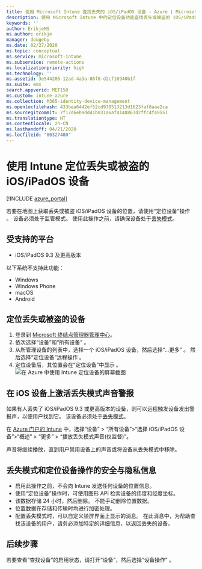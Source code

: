 ```yaml
---
title: 使用 Microsoft Intune 查找丢失的 iOS/iPadOS 设备 - Azure | Microsoft Docs
description: 使用 Microsoft Intune 中的定位设备功能查找丢失或被盗的 iOS/iPadOS 设备。 获取使用“定位设备”操作时的安全与隐私相关详细信息。
keywords: ''
author: ErikjeMS
ms.author: erikje
manager: dougeby
ms.date: 02/27/2020
ms.topic: conceptual
ms.service: microsoft-intune
ms.subservice: remote-actions
ms.localizationpriority: high
ms.technology: ''
ms.assetid: 3e544286-12ad-4a3a-86f8-d2cf16940b1f
ms.suite: ems
search.appverid: MET150
ms.custom: intune-azure
ms.collection: M365-identity-device-management
ms.openlocfilehash: 433bea6442ef52cd970513213d1623faf8aae2ca
ms.sourcegitcommit: 7f17d6eb9dd41b031a6af4148863d2ffc4f49551
ms.translationtype: HT
ms.contentlocale: zh-CN
ms.lasthandoff: 04/21/2020
ms.locfileid: "80327480"
---
```

# <a name="locate-lost-or-stolen-iosipados-devices-with-intune"></a>使用 Intune 定位丢失或被盗的 iOS/iPadOS 设备

[!INCLUDE [azure_portal](../includes/azure_portal.md)]

若要在地图上获取丢失或被盗 iOS/iPadOS 设备的位置，请使用“定位设备”操作  。 设备必须处于监管模式。 使用此操作之前，请确保设备处于[丢失模式](device-lost-mode.md)。

## <a name="supported-platforms"></a>受支持的平台

- iOS/iPadOS 9.3 及更高版本

以下系统不支持此功能： 
- Windows
- Windows Phone
- macOS
- Android

## <a name="locate-a-lost-or-stolen-device"></a>定位丢失或被盗的设备

1. 登录到 [Microsoft 终结点管理器管理中心](https://go.microsoft.com/fwlink/?linkid=2109431)。
3. 依次选择“设备”和“所有设备”   。
4. 从所管理设备的列表中，选择一个 iOS/iPadOS 设备，然后选择“...更多”  。 然后选择“定位设备”远程操作  。
5. 定位设备后，其位置会在“定位设备”中显示  。
    ![在 Azure 中使用 Intune 定位设备的屏幕截图](./media/device-locate/locate-device.png)


## <a name="activate-lost-mode-sound-alert-on-an-ios-device"></a>在 iOS 设备上激活丢失模式声音警报

如果有人丢失了 iOS/iPadOS 9.3 或更高版本的设备，则可以远程触发设备发出警报声，以便用户找到它。 该设备必须处于[丢失模式](device-lost-mode.md)。

在 [Azure 门户的 Intune](https://aka.ms/intuneportal) 中，选择“设备”   >   “所有设备”>“选择 iOS/iPadOS 设备”>“概述”   >   “更多” >   “播放丢失模式声音(仅监督)”。

声音将继续播放，直到用户禁用设备上的声音或将设备从丢失模式中移除。


## <a name="security-and-privacy-information-for-lost-mode-and-locate-device-actions"></a>丢失模式和定位设备操作的安全与隐私信息
- 启用此操作之前，不会向 Intune 发送任何设备的位置信息。
- 使用“定位设备”操作时，可使用图形 API 检索设备的纬度和经度坐标。
- 该数据存储 24 小时，然后删除。 不能手动删除位置数据。
- 位置数据在存储和传输时均进行加密处理。
- 配置丢失模式时，可以自定义锁屏界面上显示的消息。 在此消息中，为帮助查找该设备的用户，请务必添加特定的详细信息，以返回丢失的设备。

## <a name="next-steps"></a>后续步骤

若要查看“查找设备”的启用状态，请打开“设备”，然后选择“设备操作”   。
